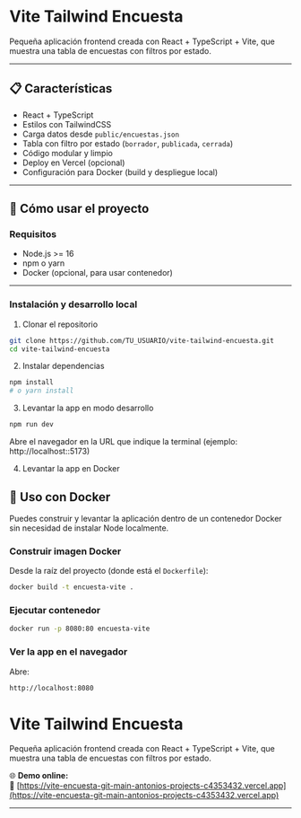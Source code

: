 # Vite Tailwind Encuesta

Pequeña aplicación frontend creada con React + TypeScript + Vite, que muestra una tabla de encuestas con filtros por estado.

---

## 📋 Características

- React + TypeScript  
- Estilos con TailwindCSS  
- Carga datos desde `public/encuestas.json`  
- Tabla con filtro por estado (`borrador`, `publicada`, `cerrada`)  
- Código modular y limpio  
- Deploy en Vercel (opcional)  
- Configuración para Docker (build y despliegue local)  

---

## 🚀 Cómo usar el proyecto

### Requisitos

- Node.js >= 16  
- npm o yarn  
- Docker (opcional, para usar contenedor)  

---

### Instalación y desarrollo local

1. Clonar el repositorio

```bash
git clone https://github.com/TU_USUARIO/vite-tailwind-encuesta.git
cd vite-tailwind-encuesta
```

2. Instalar dependencias

```bash
npm install
# o yarn install
```

3. Levantar la app en modo desarrollo

```bash
npm run dev
```
Abre el navegador en la URL que indique la terminal (ejemplo: http://localhost::5173)

4. Levantar la app en Docker

## 🐳 Uso con Docker

Puedes construir y levantar la aplicación dentro de un contenedor Docker sin necesidad de instalar Node localmente.

### Construir imagen Docker

Desde la raíz del proyecto (donde está el `Dockerfile`):

```bash
docker build -t encuesta-vite .
```

### Ejecutar contenedor

```bash
docker run -p 8080:80 encuesta-vite
```

### Ver la app en el navegador

Abre:
```bash
http://localhost:8080
```

# Vite Tailwind Encuesta

Pequeña aplicación frontend creada con React + TypeScript + Vite, que muestra una tabla de encuestas con filtros por estado.

🌐 **Demo online:**  
🔗 [https://vite-encuesta-git-main-antonios-projects-c4353432.vercel.app](https://vite-encuesta-git-main-antonios-projects-c4353432.vercel.app)

---
